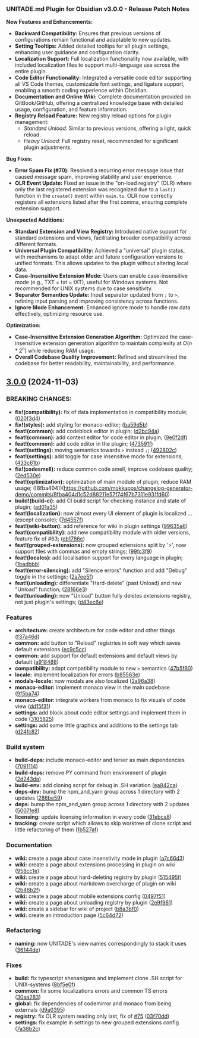 ### UNITADE.md Plugin for Obsidian v3.0.0 - Release Patch Notes

**New Features and Enhancements:**

- **Backward Compatibility:** Ensures that previous versions of configurations remain functional and adaptable to new updates.
- **Setting Tooltips:** Added detailed tooltips for all plugin settings, enhancing user guidance and configuration clarity.
- **Localization Support:** Full localization functionality now available, with included localization files to support multi-language use across the entire plugin.
- **Code Editor Functionality:** Integrated a versatile code editor supporting all VS Code themes, customizable font settings, and ligature support, enabling a smooth coding experience within Obsidian.
- **Documentation and Online Wiki:** Complete documentation provided on GitBook/GitHub, offering a centralized knowledge base with detailed usage, configuration, and feature information.
- **Registry Reload Feature:** New registry reload options for plugin management:
  - *Standard Unload:* Similar to previous versions, offering a light, quick reload.
  - *Heavy Unload:* Full registry reset, recommended for significant plugin adjustments.

**Bug Fixes:**

- **Error Spam Fix (#70):** Resolved a recurring error message issue that caused message spam, improving stability and user experience.
- **OLR Event Update:** Fixed an issue in the "on-load registry" (OLR) where only the last registered extension was recognized due to a `last()` function in the `create()` event within `main.ts`. OLR now correctly registers all extensions listed after the first comma, ensuring complete extension support.

**Unexpected Additions:**

- **Standard Extension and View Registry:** Introduced native support for standard extensions and views, facilitating broader compatibility across different formats.
- **Universal Plugin Compatibility:** Achieved a "universal" plugin status, with mechanisms to adapt older and future configuration versions to unified formats. This allows updates to the plugin without altering local data.
- **Case-Insensitive Extension Mode:** Users can enable case-insensitive mode (e.g., TXT = txt = tXT), useful for Windows systems. Not recommended for UNIX systems due to case sensitivity.
- **Separator Semantics Update:** Input separator updated from `;` to `>`, refining input parsing and improving consistency across functions.
- **Ignore Mode Enhancement:** Enhanced ignore mode to handle raw data effectively, optimizing resource use.

**Optimization:**

- **Case-Insensitive Extension Generation Algorithm:** Optimized the case-insensitive extension generation algorithm to maintain complexity at $O(n*2^n)$ while reducing RAM usage.
- **Overall Codebase Quality Improvement:** Refined and streamlined the codebase for better readability, maintainability, and performance.

## [3.0.0](https://github.com/mokkapps/changelog-generator-demo/compare/v2.4.0...v3.0.0) (2024-11-03)

### BREAKING CHANGES:

* **fix!(compatibility):** fix of data implementation in compatibility module; ([020f3d4](https://github.com/mokkapps/changelog-generator-demo/commits/020f3d471bd4dcc0e3aa7b87303daf236798dc34))
* **fix!(styles):** add styling for monaco-editor; ([ba59d5b](https://github.com/mokkapps/changelog-generator-demo/commits/ba59d5b06d99517709acbcb65bfa54a46aaf9aea))
* **feat!(common):** add codeblock editor in plugin; ([d2bc94a](https://github.com/mokkapps/changelog-generator-demo/commits/d2bc94a1cb7638e69594ed431bdaa2e9058e46a9))
* **feat!(common):** add context editor for code editor in plugin; ([9e0f2df](https://github.com/mokkapps/changelog-generator-demo/commits/9e0f2df88cd7ebec978deed4f5b9f65217915d13))
* **feat!(common):** add code editor in the plugin; ([473591f](https://github.com/mokkapps/changelog-generator-demo/commits/473591f4568cd3462fb2248f75a26e3a2f1a7ea1))
* **feat!(settings):** moving semantics towards `>` instead `;`; ([492802c](https://github.com/mokkapps/changelog-generator-demo/commits/492802c2e3f4b8d37b07ce94b1296b8424038aef))
* **feat!(settings):** add toggle for case insensitive mode for extensions; ([433c61b](https://github.com/mokkapps/changelog-generator-demo/commits/433c61b5c980350b728cf5caf2fe8e484f1f9821))
* **fix!(codesmell):** reduce common code smell, improve codebase quality; ([2ed530e](https://github.com/mokkapps/changelog-generator-demo/commits/2ed530ec38d6fa9eead1909f1a2c488138423202))
* **feat!(optimization):** optimization of main module of plugin, reduce RAM usage; ([8fba404])(https://github.com/mokkapps/changelog-generator-demo/commits/8fba404d1c52d88211e57f74f67b7311e931fd60)
* **build!(build-ci):** add CI build script for checking instance and state of plugin; ([ad01a35](https://github.com/mokkapps/changelog-generator-demo/commits/ad01a35e84f71f0870135592f73b24d362937844))
* **feat!(localization):** now almost every UI element of plugin is localized …(except console); ([7d4557f](https://github.com/mokkapps/changelog-generator-demo/commits/7d4557f01ca3377519de6525a3ba9d7728aa284a))
* **feat!(wiki-button):** add reference for wiki in plugin settings ([99635a6](https://github.com/mokkapps/changelog-generator-demo/commits/99635a6971d871cb44bf2d148b0b507c9e5f7b68))
* **feat!(compatibility):** add new compatibility module with older versions, feature fix of #63; ([eb1786e](https://github.com/mokkapps/changelog-generator-demo/commits/eb1786e4f65979d0ec754f7aa1b915b0742c542b))
* **feat!(grouped-extensions):** now grouped extensions split by '>', now support files with commas and empty strings; ([99fc3f9](99fc3f9035be8e4369fca7fffa6a6ebadd76521e))
* **feat!(locales):** add localisation support for every language in plugin; ([1badbbb](https://github.com/mokkapps/changelog-generator-demo/commits/1badbbb159a5844fc3e0af2350cf9ca969487d2a))
* **feat!(error-silencing):** add "Silence errors" function and add "Debug" toggle in the settings; ([2a7ee5f](https://github.com/mokkapps/changelog-generator-demo/commits/2a7ee5f0c436fbcea5a32048121450e3706af4df))
* **feat!(unloading):** differentiate "Hard-delete" (past Unload) and new "Unload" function; ([28166e3](https://github.com/mokkapps/changelog-generator-demo/commits/28166e35cde4655488d4b9003c414bd74a4c1afc))
* **feat!(unloading):** now "Unload" button fully deletes extensions registry, not just plugin's settings; ([d43ec6e](https://github.com/mokkapps/changelog-generator-demo/commits/d43ec6eb9ed1d2f6a9b1f8ba1876b95877cf74ad))

### Features

* **architecture:** create architecture for code editor and other things ([f37a46d](https://github.com/mokkapps/changelog-generator-demo/commits/f37a46d4d34bc203ed9799e3b7d0f2ebf70193d4))
* **common:** add button to "Reload" registries in soft way which saves default extensions ([ec9c5cc](https://github.com/mokkapps/changelog-generator-demo/commits/ec9c5ccb170d8285c4151a20b9eb2fc256763e6f))
* **common:** add support for default extensions and default views by default ([a918488](https://github.com/mokkapps/changelog-generator-demo/commits/a9184889cf6072e6bccafed3ae8c087993876df8))
* **compatibility:** adapt compatibility module to new `>` semantics ([47b5f80](https://github.com/mokkapps/changelog-generator-demo/commits/47b5f80f6ed34cf5652ba997676669c5332aeab5))
* **locale:** implement localization for errors ([b85563e](https://github.com/mokkapps/changelog-generator-demo/commits/b85563ec47f46537877d9b996bfdded59590febb))
* **modals-locale:** now modals are also localized ([2a96a38](https://github.com/mokkapps/changelog-generator-demo/commits/2a96a386cde0db8199e6065f01297163b310b11f))
* **monaco-editor:** implement monaco view in the main codebase ([9f5ba74](https://github.com/mokkapps/changelog-generator-demo/commits/9f5ba743a18826a01fa76b53c7691e4cee464382))
* **monaco-editor:** integrate workers from monaco to fix visuals of code view ([dd15f31](https://github.com/mokkapps/changelog-generator-demo/commits/dd15f3107f518b8630f6ba700ae65053e2afaa7f))
* **settings:** add block about code editor settings and implement them in code ([3105825](https://github.com/mokkapps/changelog-generator-demo/commits/3105825a1df8de3b6cf832235caa5717a4045d87))
* **settings:** add some little graphics and additions to the settings tab ([d24fc82](https://github.com/mokkapps/changelog-generator-demo/commits/d24fc8207235c037dd4ca030edad8bf967ac73c2))


### Build system

* **build-deps:** include monaco-editor and terser as main dependencies ([7091114](https://github.com/mokkapps/changelog-generator-demo/commits/7091114eddfb04d832b40e7bf3ac6952d045383e))
* **build-deps:** remove PY command from environment of plugin ([2d243da](https://github.com/mokkapps/changelog-generator-demo/commits/2d243da5892851c0da54d5d80eac6b2824519121))
* **build-env:** add cloning script for debug in .SH variation ([ea842ca](https://github.com/mokkapps/changelog-generator-demo/commits/ea842ca1372b2c18d583fa1638713f5b64bd4982))
* **deps-dev:** bump the npm_and_yarn group across 1 directory with 2 updates ([286be59](https://github.com/mokkapps/changelog-generator-demo/commits/286be5960565ececd8fcfedd98fa1e18615f732d))
* **deps:** bump the npm_and_yarn group across 1 directory with 2 updates ([5007fe8](https://github.com/mokkapps/changelog-generator-demo/commits/5007fe82400f8f23918f01f61d958d234230a541))
* **licensing:** update licensing information in every code ([31ebca8](https://github.com/mokkapps/changelog-generator-demo/commits/31ebca83a40c021a84646d066e0074badb39758a))
* **tracking:** create script which allows to skip worktree of clone script and little refactoring of them ([1b527af](https://github.com/mokkapps/changelog-generator-demo/commits/1b527afeca5f399fe0a73a5f91cc9409e0c385e0))


### Documentation

* **wiki:** create a page about case insenstivity mode in plugin ([a7c66d3](https://github.com/mokkapps/changelog-generator-demo/commits/a7c66d39af96537effd580c23d3f83c5655e84f8))
* **wiki:** create a page about extensions processing in plugin on wiki ([958cc1e](https://github.com/mokkapps/changelog-generator-demo/commits/958cc1eceb88a3fa75f43dcde87272155248d9ca))
* **wiki:** create a page about hard-deleting registry by plugin ([515495f](https://github.com/mokkapps/changelog-generator-demo/commits/515495f8f40ac050f5adb30f36483a98687df103))
* **wiki:** create a page about markdown overcharge of plugin on wiki ([2b46b2f](https://github.com/mokkapps/changelog-generator-demo/commits/2b46b2fc518404962254c0eb540b9fd7af766b91))
* **wiki:** create a page about mobile extensions config ([0497f51](https://github.com/mokkapps/changelog-generator-demo/commits/0497f51d9ad7939f9fa260998ebdf520b9a91b8d))
* **wiki:** create a page about unloading registry by plugin ([2e9f961](https://github.com/mokkapps/changelog-generator-demo/commits/2e9f961056de69949e0ae5b157fa155717d5003b))
* **wiki:** create a sidebar for wiki of project ([b8a3bf0](https://github.com/mokkapps/changelog-generator-demo/commits/b8a3bf0d58549b35d1d8adf0fc25b4a4e21c1460))
* **wiki:** create an introduction page ([5c64d72](https://github.com/mokkapps/changelog-generator-demo/commits/5c64d721986a5ad628118860e58c887f7cff97dc))


### Refactoring

* **naming:** now UNITADE's view names correspondingly to stack it uses ([36144de](https://github.com/mokkapps/changelog-generator-demo/commits/36144de0ddb62aad98f6adf469e947b8d77aab43))


### Fixes

* **build:** fix typescript shenanigans and implement clone .SH script for UNIX-systems ([8bf5e0f](https://github.com/mokkapps/changelog-generator-demo/commits/8bf5e0fef1c6ae4dc23a4b039f8fa10f7e52ea45))
* **common:** fix some localizations errors and common TS errors ([30aa283](https://github.com/mokkapps/changelog-generator-demo/commits/30aa28328f1f1e5b39bb72e45dff2033d8a0a20d))
* **global:** fix dependencies of codemirror and monaco from being externals ([d9a0395](https://github.com/mokkapps/changelog-generator-demo/commits/d9a0395c0d2b0bc0959aadb8963f8ff35dd935af))
* **registry:** fix OLR system reading only last, fix of [#75](https://github.com/Falcion/UNITADE.md/issues/75) ([03f70dd](https://github.com/mokkapps/changelog-generator-demo/commits/03f70dd1760565c66bc502f6147e35d4118f35c2))
* **settings:** fix example in settings to new grouped extensions config ([7a38b2c](https://github.com/mokkapps/changelog-generator-demo/commits/7a38b2c280fd041640e117b4afd8125d511bda5f))
